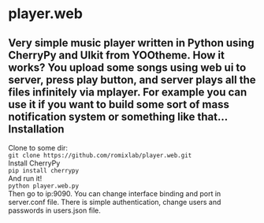 player.web
==========
Very simple music player written in Python using CherryPy and UIkit from YOOtheme. How it works? You upload some songs using web ui to server, press play button, and server plays all the files infinitely via mplayer.
For example you can use it if you want to build some sort of mass notification system or something like that...
Installation
------------
Clone to some dir:  
`git clone https://github.com/romixlab/player.web.git`  
Install CherryPy  
`pip install cherrypy`  
And run it!  
`python player.web.py`  
Then go to ip:9090. You can change interface binding and port in server.conf file. There is simple authentication, change users and passwords in users.json file.

